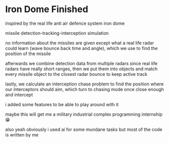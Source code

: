 # Iron Dome Finished
 
inspired by the real life anti air defence system iron dome

missile detection-tracking-interception simulation

no information about the missiles are given except what a real life radar could learn (wave bounce back time and angle), which we use to find the position of the missile

afterwards we combine detection data from multiple radars since real life radars have really short ranges, then we put them into objects and match every missile object to the closest radar bounce to keep active track

lastly, we calculate an interception chase problem to find the position where our interceptors should aim, which turn to chasing mode once close enough and intercept

i added some features to be able to play around with it

maybe this will get me a military industrial complex programming internship 😁

also yeah obviously i used ai for some mundane tasks but most of the code is written by me
